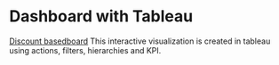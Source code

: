 # Dashboard with Tableau
[Discount basedboard](https://public.tableau.com/app/profile/neetu.regmi/viz/DiscountDashboard_16898057477300/Dashboard2?publish=yes)
This interactive visualization is created in tableau using actions, filters, hierarchies and KPI.
